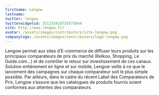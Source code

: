 ```yaml
---
firstname: Lengow
lastname: 
twitter: lengow
twitterwidgetid: 321235418735575044
site: http://www.lengow.fr/
avatar: /assets/images/contributors/site-lengow.png
companylogo: /assets/images/contributors/logo-lengow.png
---
```


Lengow permet aux sites d’E-commerce de diffuser leurs produits sur les principaux comparateurs de prix du marché (Kelkoo, Shopping, Le Guide.com…) et de contrôler le retour sur investissement de ces canaux.
Solution entièrement en ligne et sur mobile, Lengow veille à ce que le lancement des campagnes sur chaque comparateur soit le plus simple possible. Par ailleurs, dans le cadre du récent Label des Comparateurs de Prix, Lengow s’assure que les catalogues de produits fournis soient conformes aux attentes des comparateurs.
